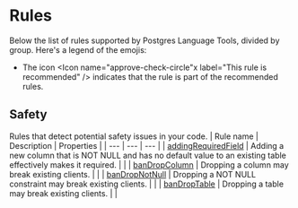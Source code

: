 # Rules

Below the list of rules supported by Postgres Language Tools, divided by group. Here's a legend of the emojis:

- The icon <span class='inline-icon' title="This rule is recommended"><Icon name="approve-check-circle"x label="This rule is recommended" /></span> indicates that the rule is part of the recommended rules.

[//]: # (BEGIN RULES_INDEX)

## Safety

Rules that detect potential safety issues in your code.
| Rule name | Description | Properties |
| --- | --- | --- |
| [addingRequiredField](./rules/adding-required-field) | Adding a new column that is NOT NULL and has no default value to an existing table effectively makes it required. |  |
| [banDropColumn](./rules/ban-drop-column) | Dropping a column may break existing clients. | <span class='inline-icon' title="This rule is recommended" ><Icon name="approve-check-circle" size="1.2rem" label="This rule is recommended" /></span> |
| [banDropNotNull](./rules/ban-drop-not-null) | Dropping a NOT NULL constraint may break existing clients. | <span class='inline-icon' title="This rule is recommended" ><Icon name="approve-check-circle" size="1.2rem" label="This rule is recommended" /></span> |
| [banDropTable](./rules/ban-drop-table) | Dropping a table may break existing clients. | <span class='inline-icon' title="This rule is recommended" ><Icon name="approve-check-circle" size="1.2rem" label="This rule is recommended" /></span> |

[//]: # (END RULES_INDEX)


